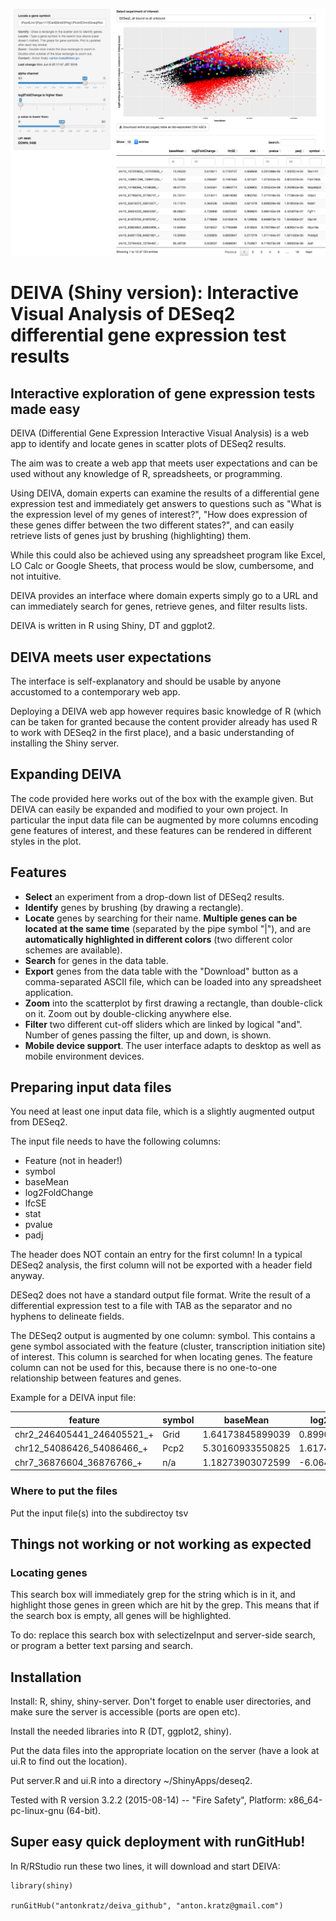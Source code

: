 ![alt text](_-_2016-06-07_13.23.06.png "screenshot")

# DEIVA (Shiny version): Interactive Visual Analysis of DESeq2 differential gene expression test results 

## Interactive exploration of gene expression tests made easy
DEIVA (Differential Gene Expression Interactive Visual Analysis) is a web app to identify and locate genes in scatter plots of DESeq2 results. 

The aim was to create a web app that meets user expectations and can be used without any knowledge of R, spreadsheets, or programming.

Using DEIVA, domain experts can examine the results of a differential gene expression test and immediately get answers to questions such as "What is the expression level of my genes of interest?", "How does expression of these genes differ between the two different states?", and can easily retrieve lists of genes just by brushing (highlighting) them.

While this could also be achieved using any spreadsheet program like Excel, LO Calc or Google Sheets, that process would be slow, cumbersome, and not intuitive.

DEIVA provides an interface where domain experts simply go to a URL and can immediately search for genes, retrieve genes, and filter results lists.

DEIVA is written in R using Shiny, DT and ggplot2.

## DEIVA meets user expectations
The interface is self-explanatory and should be usable by anyone accustomed to a contemporary web app. 

Deploying a DEIVA web app however requires basic knowledge of R (which can be taken for granted because the content provider already has used R to work with DESeq2 in the first place), and a basic understanding of installing the Shiny server.

## Expanding DEIVA
The code provided here works out of the box with the example given. But DEIVA can easily be expanded and modified to your own project. In particular the input data file can be augmented by more columns encoding gene features of interest, and these features can be rendered in different styles in the plot. 

## Features
* **Select** an experiment from a drop-down list of DESeq2 results.
* **Identify** genes by brushing (by drawing a rectangle).
* **Locate** genes by searching for their name. **Multiple genes can be located at the same time** (separated by the pipe symbol "|"), and are **automatically highlighted in different colors** (two different color schemes are available).
* **Search** for genes in the data table.
* **Export** genes from the data table with the "Download" button as a comma-separated ASCII file, which can be loaded into any spreadsheet application.
* **Zoom** into the scatterplot by first drawing a rectangle, than double-click on it. Zoom out by double-clicking anywhere else.
* **Filter** two different cut-off sliders which are linked by logical "and". Number of genes passing the filter, up and down, is shown.
* **Mobile device support**. The user interface adapts to desktop as well as mobile environment devices.

## Preparing input data files
You need at least one input data file, which is a slightly augmented output from DESeq2.

The input file needs to have the following columns:

* Feature (not in header!)
* symbol
* baseMean
* log2FoldChange
* lfcSE
* stat
* pvalue
* padj

The header does NOT contain an entry for the first column! In a typical DESeq2 analysis, the first column will not be exported with a header field anyway.

DESeq2 does not have a standard output file format. Write the result of a differential expression test to a file with TAB as the separator and no hyphens to delineate fields.

The DESeq2 output is augmented by one column: symbol. This contains a gene symbol associated with the feature (cluster, transcription initiation site) of interest. This column is searched for when locating genes. The feature column can not be used for this, because there is no one-to-one relationship between features and genes.

Example for a DEIVA input file:

|feature	|symbol	|baseMean	|log2FoldChange		|lfcSE		|stat		|pvalue		|padj|
|---	|---	|---		|---			|---		|---		|---		|--- |
|chr2\_246405441\_246405521\_+	| Grid|1.64173845899039|0.899050240043084|4.76263324936837|0.188771671671825|0.850271775363256|0.925548049366256|
|chr12\_54086426\_54086466\_+	| Pcp2|5.30160933550825|1.61745325417192|4.82390235826869|0.335299749879769|0.737398982387807|0.864181693747462|
|chr7\_36876604\_36876766\_+	| n/a|1.18273903072599|-6.06413567391466|3.87533117153996|1.564804504567|0.117628755226941|0.585133009869474|

### Where to put the files

Put the input file(s) into the subdirectoy tsv


## Things not working or not working as expected ##

### Locating genes
This search box will immediately grep for the string which is in it, and highlight those genes in green which are hit by the grep. This means that if the search box is empty, all genes will be highlighted.

To do: replace this search box with selectizeInput and server-side search, or program a better text parsing and search.

## Installation
Install: R, shiny, shiny-server. Don't forget to enable user directories, and make sure the server is accessible (ports are open etc).

Install the needed libraries into R (DT, ggplot2, shiny).

Put the data files into the appropriate location on the server (have a look at ui.R to find out the location).

Put server.R and ui.R into a directory ~/ShinyApps/deseq2.

Tested with R version 3.2.2 (2015-08-14) -- "Fire Safety", Platform: x86_64-pc-linux-gnu (64-bit).

## Super easy quick deployment with runGitHub!
In R/RStudio run these two lines, it will download and start DEIVA:
```
library(shiny)

runGitHub("antonkratz/deiva_github", "anton.kratz@gmail.com")
```

